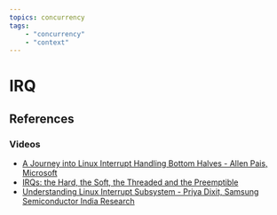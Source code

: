 ```yaml
---
topics: concurrency
tags:
    - "concurrency"
    - "context"
---
```


# IRQ

## References

### Videos

- [A Journey into Linux Interrupt Handling Bottom Halves - Allen Pais, Microsoft](https://youtu.be/kC-SB8k02aE)
- [IRQs: the Hard, the Soft, the Threaded and the Preemptible](https://youtu.be/-pehAzaP1eg)
- [Understanding Linux Interrupt Subsystem - Priya Dixit, Samsung Semiconductor India Research](https://youtu.be/LOCsN3V1ECE)

